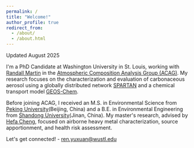 ```yaml
---
permalink: /
title: "Welcome!"
author_profile: true
redirect_from: 
  - /about/
  - /about.html
---
```


Updated August 2025

I'm a PhD Candidate at Washington University in St. Louis, working with [Randall Martin](https://engineering.washu.edu/faculty/Randall-Martin.html) in the [Atmospheric Composition Analysis Group (ACAG)](https://sites.wustl.edu/acag/). My research focuses on the characterization and evaluation of carbonaceous aerosol using a globally distributed network [SPARTAN](https://www.spartan-network.org/) and a chemical transport model [GEOS-Chem](https://geoschem.github.io/index.html).

Before joining ACAG, I received an M.S. in Environmental Science from [Peking University](https://english.pku.edu.cn/)(Beijing, China) and a B.E. in Environmental Engineering from [Shandong University](https://www.en.sdu.edu.cn/)(Jinan, China). My master's research, advised by [Hefa Cheng](https://scholar.google.com/citations?user=2a9AIHkAAAAJ&hl=zh-CN), focused on airborne heavy metal characterization, source apportionment, and health risk assessment.

Let's get connected! - ren.yuxuan@wustl.edu 